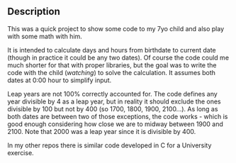 ## Description

This was a quick project to show some code to my 7yo child and also play with some math with him.

It is intended to calculate days and hours from birthdate to current date (though in practice it could be any two dates).
Of course the code could me much shorter for that with proper libraries, but the goal was to write the code with the child (_watching_) to solve the calculation. It assumes both dates at 0:00 hour to simplify input.

Leap years are not 100% correctly accounted for. The code defines any year divisible by 4 as a leap year, but in reality it should exclude the ones divisible by 100 but not by 400 (so 1700, 1800, 1900, 2100...). As long as both dates are between two of those exceptions, the code works - which is good enough considering how close we are to midway between 1900 and 2100. Note that 2000 was a leap year since it is divisible by 400.

In my other repos there is similar code developed in C for a University exercise.
